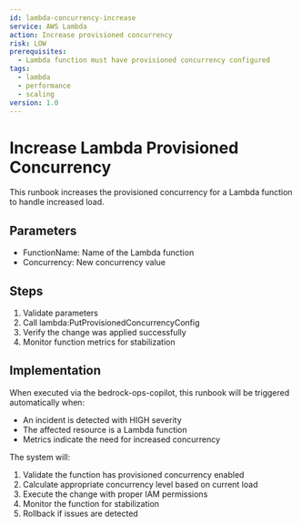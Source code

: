 ```yaml
---
id: lambda-concurrency-increase
service: AWS Lambda
action: Increase provisioned concurrency
risk: LOW
prerequisites:
  - Lambda function must have provisioned concurrency configured
tags:
  - lambda
  - performance
  - scaling
version: 1.0
---
```


# Increase Lambda Provisioned Concurrency

This runbook increases the provisioned concurrency for a Lambda function to handle increased load.

## Parameters

- FunctionName: Name of the Lambda function
- Concurrency: New concurrency value

## Steps

1. Validate parameters
2. Call lambda:PutProvisionedConcurrencyConfig
3. Verify the change was applied successfully
4. Monitor function metrics for stabilization

## Implementation

When executed via the bedrock-ops-copilot, this runbook will be triggered automatically when:

- An incident is detected with HIGH severity
- The affected resource is a Lambda function
- Metrics indicate the need for increased concurrency

The system will:

1. Validate the function has provisioned concurrency enabled
2. Calculate appropriate concurrency level based on current load
3. Execute the change with proper IAM permissions
4. Monitor the function for stabilization
5. Rollback if issues are detected
